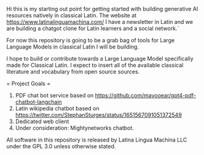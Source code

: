  Hi this is my starting out point for getting started with building generative AI resources natively in classical Latin. The website at https://www.latinalinguamachina.com/ I have a newsletter in Latin and we are building a chatgot clone for Latin learners and a social network.`

For now this repository is going to be a grab bag of tools for Large Language Models in classical Latin I will be building. 

I hope to build or contribute towards a Large Language Model specifically made for Classical Latin. I expect to insert all of the available classical literature and vocabulary from open source sources. 

= Project Goals =

1. PDF chat bot service based on https://github.com/mayooear/gpt4-pdf-chatbot-langchain
2. Latin wikipedia chatbot based on https://twitter.com/StephanSturges/status/1651567091051372549
3. Dedicated web client
4. Under consideration: Mightynetworks chatbot.

All software in this repository is released by Latina Lingua Machina LLC under the GPL 3.0 unless otherwise stated.

